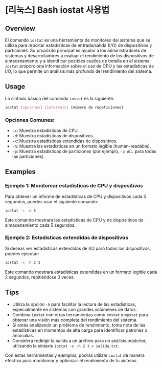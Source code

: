 # [리눅스] Bash iostat 사용법

## Overview
El comando `iostat` es una herramienta de monitoreo del sistema que se utiliza para reportar estadísticas de entrada/salida (I/O) de dispositivos y particiones. Su propósito principal es ayudar a los administradores de sistemas y desarrolladores a evaluar el rendimiento de los dispositivos de almacenamiento y a identificar posibles cuellos de botella en el sistema. `iostat` proporciona información sobre el uso de CPU y las estadísticas de I/O, lo que permite un análisis más profundo del rendimiento del sistema.

## Usage
La sintaxis básica del comando `iostat` es la siguiente:

```bash
iostat [opciones] [intervalo] [número de repeticiones]
```

### Opciones Comunes:
- `-c`: Muestra estadísticas de CPU.
- `-d`: Muestra estadísticas de dispositivos.
- `-x`: Muestra estadísticas extendidas de dispositivos.
- `-h`: Muestra las estadísticas en un formato legible (human-readable).
- `-p`: Muestra estadísticas de particiones (por ejemplo, `-p ALL` para todas las particiones).

## Examples
### Ejemplo 1: Monitorear estadísticas de CPU y dispositivos
Para obtener un informe de estadísticas de CPU y dispositivos cada 5 segundos, puedes usar el siguiente comando:

```bash
iostat -c -d 5
```

Este comando mostrará las estadísticas de CPU y de dispositivos de almacenamiento cada 5 segundos.

### Ejemplo 2: Estadísticas extendidas de dispositivos
Si deseas ver estadísticas extendidas de I/O para todos los dispositivos, puedes ejecutar:

```bash
iostat -x -h 2 3
```

Este comando mostrará estadísticas extendidas en un formato legible cada 2 segundos, repitiéndose 3 veces.

## Tips
- Utiliza la opción `-h` para facilitar la lectura de las estadísticas, especialmente en sistemas con grandes volúmenes de datos.
- Combina `iostat` con otras herramientas como `vmstat` y `mpstat` para obtener una visión más completa del rendimiento del sistema.
- Si estás analizando un problema de rendimiento, toma nota de las estadísticas en momentos de alta carga para identificar patrones o anomalías.
- Considera redirigir la salida a un archivo para un análisis posterior, utilizando la sintaxis `iostat -x -h 2 3 > salida.txt`. 

Con estas herramientas y ejemplos, podrás utilizar `iostat` de manera efectiva para monitorear y optimizar el rendimiento de tu sistema.